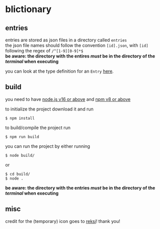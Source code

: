 # blictionary

## entries

entries are stored as json files in a directory called `entries`  
the json file names should follow the convention `[id].json`, with `[id]` following the regex of `/^[1-9][0-9]*$`  
**be aware: the directory with the entires *must* be in the directory of the *terminal* when executing**

you can look at the type definition for an `Entry` [here](./src/lib/entry.ts).

## build

you need to have [node.js v16 or above](https://nodejs.org/en/) and [npm v8 or above](https://www.npmjs.com/package/npm)

to initialize the project download it and run

```
$ npm install
```

to build/compile the project run

```
$ npm run build
```

you can run the project by either running

```
$ node build/
```

or

```
$ cd build/
$ node .
```

**be aware: the directory with the entries *must* be in the directory of the *terminal* when executing**

## misc

credit for the (temporary) icon goes to [reksi](https://snipfeed.co/reksi)! thank you!
